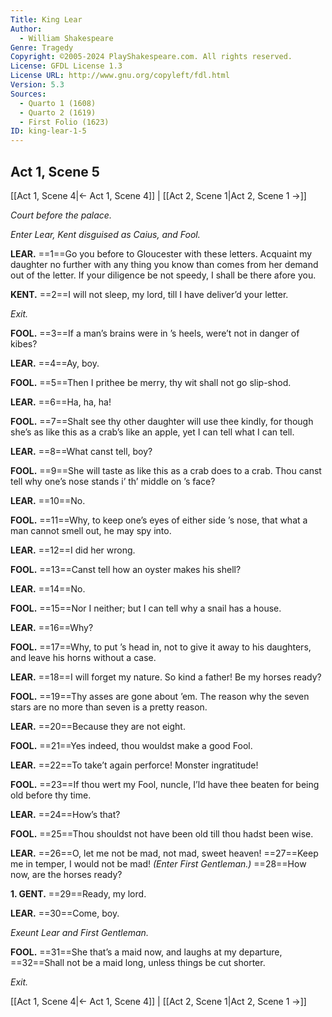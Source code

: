 ```yaml
---
Title: King Lear
Author: 
  - William Shakespeare
Genre: Tragedy
Copyright: ©2005-2024 PlayShakespeare.com. All rights reserved.
License: GFDL License 1.3
License URL: http://www.gnu.org/copyleft/fdl.html
Version: 5.3
Sources:
  - Quarto 1 (1608)
  - Quarto 2 (1619)
  - First Folio (1623)
ID: king-lear-1-5
---
```


## Act 1, Scene 5
[[Act 1, Scene 4|← Act 1, Scene 4]] | [[Act 2, Scene 1|Act 2, Scene 1 →]]

*Court before the palace.*

*Enter Lear, Kent disguised as Caius, and Fool.*

**LEAR.**
==1==Go you before to Gloucester with these letters. Acquaint my daughter no further with any thing you know than comes from her demand out of the letter. If your diligence be not speedy, I shall be there afore you.

**KENT.**
==2==I will not sleep, my lord, till I have deliver’d your letter.

*Exit.*

**FOOL.**
==3==If a man’s brains were in ’s heels, were’t not in danger of kibes?

**LEAR.**
==4==Ay, boy.

**FOOL.**
==5==Then I prithee be merry, thy wit shall not go slip-shod.

**LEAR.**
==6==Ha, ha, ha!

**FOOL.**
==7==Shalt see thy other daughter will use thee kindly, for though she’s as like this as a crab’s like an apple, yet I can tell what I can tell.

**LEAR.**
==8==What canst tell, boy?

**FOOL.**
==9==She will taste as like this as a crab does to a crab. Thou canst tell why one’s nose stands i’ th’ middle on ’s face?

**LEAR.**
==10==No.

**FOOL.**
==11==Why, to keep one’s eyes of either side ’s nose, that what a man cannot smell out, he may spy into.

**LEAR.**
==12==I did her wrong.

**FOOL.**
==13==Canst tell how an oyster makes his shell?

**LEAR.**
==14==No.

**FOOL.**
==15==Nor I neither; but I can tell why a snail has a house.

**LEAR.**
==16==Why?

**FOOL.**
==17==Why, to put ’s head in, not to give it away to his daughters, and leave his horns without a case.

**LEAR.**
==18==I will forget my nature. So kind a father! Be my horses ready?

**FOOL.**
==19==Thy asses are gone about ’em. The reason why the seven stars are no more than seven is a pretty reason.

**LEAR.**
==20==Because they are not eight.

**FOOL.**
==21==Yes indeed, thou wouldst make a good Fool.

**LEAR.**
==22==To take’t again perforce! Monster ingratitude!

**FOOL.**
==23==If thou wert my Fool, nuncle, I’ld have thee beaten for being old before thy time.

**LEAR.**
==24==How’s that?

**FOOL.**
==25==Thou shouldst not have been old till thou hadst been wise.

**LEAR.**
==26==O, let me not be mad, not mad, sweet heaven!
==27==Keep me in temper, I would not be mad!
*(Enter First Gentleman.)*
==28==How now, are the horses ready?

**1. GENT.**
==29==Ready, my lord.

**LEAR.**
==30==Come, boy.

*Exeunt Lear and First Gentleman.*

**FOOL.**
==31==She that’s a maid now, and laughs at my departure,
==32==Shall not be a maid long, unless things be cut shorter.

*Exit.*

[[Act 1, Scene 4|← Act 1, Scene 4]] | [[Act 2, Scene 1|Act 2, Scene 1 →]]